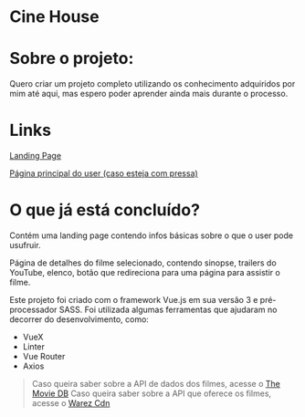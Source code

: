 # Cine House
<h1>Sobre o projeto:</h1>
<p>
    Quero criar um projeto completo utilizando os conhecimento adquiridos por mim até aqui, mas espero poder aprender ainda mais durante o  processo.
</p>

# Links

[Landing Page](https://cine-house-project-gjmxhhzjh-alvezin.vercel.app/)

[Página principal do user (caso esteja com pressa)](https://cine-house-project-gjmxhhzjh-alvezin.vercel.app/main/1/painel)

# O que já está concluído?
<p>
    Contém uma landing page contendo infos básicas sobre o que o user pode usufruir.
</p>
<p>
    Página de detalhes do filme selecionado, contendo sinopse, trailers do YouTube, elenco, botão que redireciona para uma página para assistir o filme.
</p>
Este projeto foi criado com o framework Vue.js em sua versão 3 e pré-processador SASS. Foi utilizada algumas ferramentas que ajudaram no decorrer do desenvolvimento, como:
    <ul>
        <li>VueX</li>
        <li>Linter</li>
        <li>Vue Router</li>
        <li>Axios</li>
    </ul>

> Caso queira saber sobre a API de dados dos filmes, acesse o <a href='https://api.themoviedb.org'>The Movie DB</a>
> Caso queira saber sobre a API que oferece os filmes, acesse o <a href='https://warezcdn.com/'>Warez Cdn</a>
